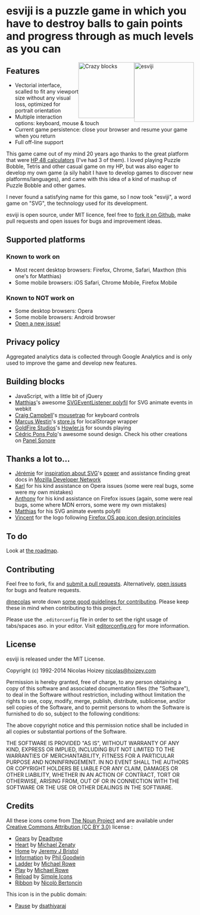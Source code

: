 # esviji is a puzzle game in which you have to destroy balls to gain points and progress through as much levels as you can

<img src="https://raw2.github.com/nhoizey/esviji/master/src/favicons/favicon-160x160.png" alt="esviji" width="160" height="160" style="float: right" />

<img src="https://raw2.github.com/nhoizey/esviji.com/master/img/screenshots/05-crazy-blocks.png" alt="Crazy blocks" width="150" style="float: right;" />

## Features

- Vectorial interface, scalled to fit any viewport size without any visual loss, optimized for portrait orientation
- Multiple interaction options: keyboard, mouse & touch
- Current game persistence: close your browser and resume your game when you return
- Full off-line support

This game came out of my mind 20 years ago thanks to the great platform that were [HP 48 calculators](http://en.wikipedia.org/wiki/HP-48_series) (I've had 3 of them). I loved playing Puzzle Bobble, Tetris and other casual game on my HP, but was also eager to develop my own game (a sily habit I have to develop games to discover new platforms/languages), and came with this idea of a kind of mashup of Puzzle Bobble and other games.

I never found a satisfying name for this game, so I now took "esviji", a word game on "SVG", the technology used for its development.

esviji is open source, under MIT licence, feel free to <a href="https://github.com/nhoizey/esviji">fork it on Github</a>, make pull requests and open issues for bugs and improvement ideas.


## Supported platforms

### Known to work on

- Most recent desktop browsers: Firefox, Chrome, Safari, Maxthon (this one's for Matthias)
- Some mobile browsers: iOS Safari, Chrome Mobile, Firefox Mobile

### Known to NOT work on

- Some desktop browsers: Opera
- Some mobile browsers: Android browser
- [Open a new issue!](https://github.com/nhoizey/esviji/issues/new)

## Privacy policy

Aggregated analytics data is collected through Google Analytics and is only used to improve the game and develop new features.

## Building blocks

- JavaScript, with a little bit of jQuery
- [Matthias](http://twitter.com/madsgraphics)'s awesome [SVGEventListener polyfil](https://github.com/madsgraphics/SVGEventListener) for SVG animate events in webkit
- [Craig Campbell](http://craig.is/)'s [mousetrap](http://craig.is/killing/mice) for keyboard controls
- [Marcus Westin](http://twitter.com/marcuswestin)'s [store.js](https://github.com/marcuswestin/store.js) for localStorage wrapper
- [GoldFire Studios](https://twitter.com/GoldFireStudios)'s [Howler.js](https://github.com/goldfire/howler.js) for sounds playing
- [Cédric Pons Polo](https://twitter.com/cedricponspolo)'s awesome sound design. Check his other creations on [Panel Sonore](http://www.panel-sonore.com/)

## Thanks a lot to…

- [Jérémie](http://twitter.com/JeremiePat) for [inspiration about SVG](http://jeremie.patonnier.net/tag/SVG)'s [power](http://jeremie.patonnier.net/experiences/parisweb2011/animation.svg) and assistance finding great docs in [Mozilla Developer Network](https://developer.mozilla.org/en-US/docs/SVG)
- [Karl](http://twitter.com/karlpro) for his kind assistance on Opera issues (some were real bugs, some were my own mistakes)
- [Anthony](http://twitter.com/rik24d) for his kind assistance on Firefox issues (again, some were real bugs, some where MDN errors, some were my own mistakes)
- [Matthias](http://twitter.com/madsgraphics) for his SVG animate events polyfil
- [Vincent](http://twitter.com/htmlzg) for the logo following [Firefox OS app icon design principles](http://www.mozilla.org/en-US/styleguide/products/firefoxos/icons/)

## To do

Look at [the roadmap](https://github.com/nhoizey/esviji/issues/milestones?direction=asc&page=1&sort=completeness).

## Contributing

Feel free to fork, fix and [submit a pull requests](https://github.com/nhoizey/esviji/issues). Alternatively, [open issues](https://github.com/nhoizey/esviji/issues/new) for bugs and feature requests.

[@necolas](https://github.com/necolas) wrote down [some good guidelines for contributing](https://github.com/necolas/issue-guidelines). Please keep these in mind when contributing to this project.

Please use the ```.editorconfig``` file in order to set the right usage of tabs/spaces aso. in your editor. Visit [editorconfig.org](http://editorconfig.org/) for more information.

## License

esviji is released under the MIT License.

Copyright (c) 1992-2014 Nicolas Hoizey <nicolas@hoizey.com>

Permission is hereby granted, free of charge, to any person obtaining a copy of this software and associated documentation files (the "Software"), to deal in the Software without restriction, including without limitation the rights to use, copy, modify, merge, publish, distribute, sublicense, and/or sell copies of the Software, and to permit persons to whom the Software is furnished to do so, subject to the following conditions:

The above copyright notice and this permission notice shall be included in all copies or substantial portions of the Software.

THE SOFTWARE IS PROVIDED "AS IS", WITHOUT WARRANTY OF ANY KIND, EXPRESS OR IMPLIED, INCLUDING BUT NOT LIMITED TO THE WARRANTIES OF MERCHANTABILITY, FITNESS FOR A PARTICULAR PURPOSE AND NONINFRINGEMENT. IN NO EVENT SHALL THE AUTHORS OR COPYRIGHT HOLDERS BE LIABLE FOR ANY CLAIM, DAMAGES OR OTHER LIABILITY, WHETHER IN AN ACTION OF CONTRACT, TORT OR OTHERWISE, ARISING FROM, OUT OF OR IN CONNECTION WITH THE SOFTWARE OR THE USE OR OTHER DEALINGS IN THE SOFTWARE.

## Credits

All these icons come from [The Noun Project](http://thenounproject.com/) and are available under [Creative Commons Attribution (CC BY 3.0)](http://creativecommons.org/licenses/by/3.0/us/) license :

- [Gears](http://thenounproject.com/term/gears/2174/) by [Deadtype](thenounproject.com/Deadtype)
- [Heart](http://thenounproject.com/term/heart/11793/) by [Michael Zenaty](http://thenounproject.com/Michzen)
- [Home](http://thenounproject.com/term/home/1144/) by [Jeremy J Bristol](http://thenounproject.com/jeremy.j.bristol/)
- [Information](http://thenounproject.com/term/information/9867/) by [Phil Goodwin](http://thenounproject.com/Fhlcreative/)
- [Ladder](http://thenounproject.com/term/ladder/17895/) by [Michael Rowe](http://thenounproject.com/Mikhail1986/)
- [Play](http://thenounproject.com/term/play/5206/) by [Michael Rowe](http://thenounproject.com/Mikhail1986)
- [Reload](http://thenounproject.com/term/reload/31938/) by [Simple Icons](http://www.thenounproject.com/SimpleIcons)
- [Ribbon](http://thenounproject.com/term/ribbon/3391/) by [Nicolò Bertoncin](http://thenounproject.com/nicolo.bertoncin)

This icon is in the public domain:

- [Pause](http://thenounproject.com/term/pause/5489/) by [dsathiyaraj](http://thenounproject.com/dsathiyaraj)

